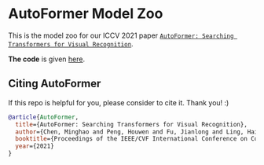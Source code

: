 # AutoFormer Model Zoo

This is the model zoo for our ICCV 2021 paper [`AutoFormer: Searching Transformers for Visual Recognition`](https://arxiv.org/abs/2107.00651).

**The code** is given [here](https://github.com/microsoft/Cream/tree/main/AutoFormer).

## Citing AutoFormer

If this repo is helpful for you, please consider to cite it. Thank you! :)

```bibtex
@article{AutoFormer,
  title={AutoFormer: Searching Transformers for Visual Recognition},
  author={Chen, Minghao and Peng, Houwen and Fu, Jianlong and Ling, Haibin},
  booktitle={Proceedings of the IEEE/CVF International Conference on Computer Vision (ICCV)},
  year={2021}
}
```
